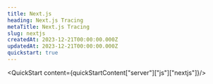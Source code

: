 ```yaml
---
title: Next.js
heading: Next.js Tracing
metaTitle: Next.js Tracing
slug: nextjs
createdAt: 2023-12-21T00:00:00.000Z
updatedAt: 2023-12-21T00:00:00.000Z
quickstart: true
---
```


<QuickStart content={quickStartContent["server"]["js"]["nextjs"]}/>
